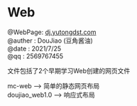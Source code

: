 # Web
<p>
@WebPage: <a href="dj.yutongdst.com">dj.yutongdst.com</a> </br>
@auther : DouJiao (豆角酱油) </br>
@date   : 2021/7/25 </br>
@qq     : 2569767455 </br>
</p>

文件包括了2个早期学习Web创建的网页文件 </br>

mc-web --> 简单的静态网页布局  </br>
doujiao_web1.0 --> 响应式布局 </br>
